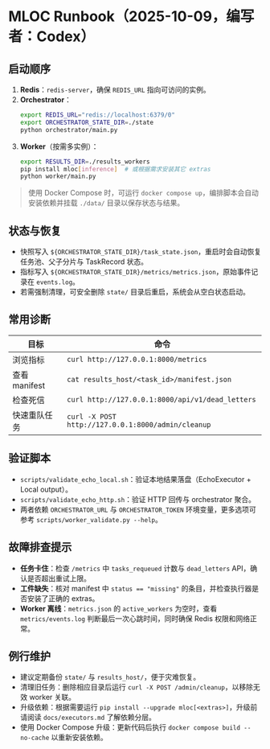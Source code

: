 # MLOC Runbook（2025-10-09，编写者：Codex）

## 启动顺序
1. **Redis**：`redis-server`，确保 `REDIS_URL` 指向可访问的实例。
2. **Orchestrator**：
   ```bash
   export REDIS_URL="redis://localhost:6379/0"
   export ORCHESTRATOR_STATE_DIR=./state
   python orchestrator/main.py
   ```
3. **Worker**（按需多实例）：
   ```bash
   export RESULTS_DIR=./results_workers
   pip install mloc[inference]  # 或根据需求安装其它 extras
   python worker/main.py
   ```

> 使用 Docker Compose 时，可运行 `docker compose up`，编排脚本会自动安装依赖并挂载 `./data/` 目录以保存状态与结果。

## 状态与恢复
- 快照写入 `${ORCHESTRATOR_STATE_DIR}/task_state.json`，重启时会自动恢复任务池、父子分片与 TaskRecord 状态。
- 指标写入 `${ORCHESTRATOR_STATE_DIR}/metrics/metrics.json`，原始事件记录在 `events.log`。
- 若需强制清理，可安全删除 `state/` 目录后重启，系统会从空白状态启动。

## 常用诊断
| 目标 | 命令 |
| ---- | ---- |
| 浏览指标 | `curl http://127.0.0.1:8000/metrics` |
| 查看 manifest | `cat results_host/<task_id>/manifest.json` |
| 检查死信 | `curl http://127.0.0.1:8000/api/v1/dead_letters` |
| 快速重队任务 | `curl -X POST http://127.0.0.1:8000/admin/cleanup` |

## 验证脚本
- `scripts/validate_echo_local.sh`：验证本地结果落盘（EchoExecutor + Local output）。
- `scripts/validate_echo_http.sh`：验证 HTTP 回传与 orchestrator 聚合。
- 两者依赖 `ORCHESTRATOR_URL` 与 `ORCHESTRATOR_TOKEN` 环境变量，更多选项可参考 `scripts/worker_validate.py --help`。

## 故障排查提示
- **任务卡住**：检查 `/metrics` 中 `tasks_requeued` 计数与 `dead_letters` API，确认是否超出重试上限。
- **工件缺失**：核对 manifest 中 `status == "missing"` 的条目，并检查执行器是否安装了正确的 extras。
- **Worker 离线**：`metrics.json` 的 `active_workers` 为空时，查看 `metrics/events.log` 判断最后一次心跳时间，同时确保 Redis 权限和网络正常。

## 例行维护
- 建议定期备份 `state/` 与 `results_host/`，便于灾难恢复。
- 清理旧任务：删除相应目录后运行 `curl -X POST /admin/cleanup`，以移除无效 worker 关联。
- 升级依赖：根据需要运行 `pip install --upgrade mloc[<extras>]`，升级前请阅读 `docs/executors.md` 了解依赖分层。
- 使用 Docker Compose 升级：更新代码后执行 `docker compose build --no-cache` 以重新安装依赖。
